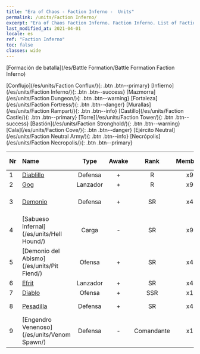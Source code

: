 ```yaml
---
title: "Era of Chaos - Faction Inferno -  Units"
permalink: /units/Faction Inferno/
excerpt: "Era of Chaos Faction Inferno. Faction Inferno. List of Faction in Era of Chaos"
last_modified_at: 2021-04-01
locale: es
ref: "Faction Inferno"
toc: false
classes: wide
---
```

  [Formación de batalla](/es/Battle Formation/Battle Formation Faction Inferno)

 [Conflujo](/es/units/Faction Conflux/){: .btn .btn--primary} [Infierno](/es/units/Faction Inferno/){: .btn .btn--success} [Mazmorra](/es/units/Faction Dungeon/){: .btn .btn--warning} [Fortaleza](/es/units/Faction Fortress/){: .btn .btn--danger} [Murallas](/es/units/Faction Rampart/){: .btn .btn--info} [Castillo](/es/units/Faction Castle/){: .btn .btn--primary} [Torre](/es/units/Faction Tower/){: .btn .btn--success} [Bastión](/es/units/Faction Stronghold/){: .btn .btn--warning} [Cala](/es/units/Faction Cove/){: .btn .btn--danger} [Ejército Neutral](/es/units/Faction Neutral Army/){: .btn .btn--info} [Necrópolis](/es/units/Faction Necropolis/){: .btn .btn--primary} 

  | Nr |         Name        |   Type   | Awake |    Rank   |   Members     |  Stars  | Exclusive | Attack  |     HP    |  Awaken Name  |
  |:---|:--------------------|:--------:|:-----:|:---------:|:-------------:|:-------:|:---------:|:-------:|:---------:|:--------------|
  | 1 | [Diablillo](/es/units/Imp/) | Defensa | + | R | x9 | <i class="fas fa-star"/> | - | 51.3 | 1224 |  Familiar  |
  | 2 | [Gog](/es/units/Gog/) | Lanzador | + | R | x9 | <i class="fas fa-star"/> | - | 102.6 | 629 |  Magog  |
  | 3 | [Demonio](/es/units/Demon/) | Defensa | + | SR | x4 | <i class="fas fa-star"/><i class="fas fa-star"/> | + | 114.4 | 2489 |  Guardia del Infierno  |
  | 4 | [Sabueso Infernal](/es/units/Hell Hound/) | Carga | - | SR | x9 | <i class="fas fa-star"/><i class="fas fa-star"/> | - | 77.8 | 827 |   -   |
  | 5 | [Demonio del Abismo](/es/units/Pit Fiend/) | Ofensa | + | SR | x4 | <i class="fas fa-star"/><i class="fas fa-star"/> | - | 174.9 | 1850 |  Señor del Abismo  |
  | 6 | [Efrit](/es/units/Efreeti/) | Lanzador | + | SR | x4 | <i class="fas fa-star"/><i class="fas fa-star"/> | - | 225.4 | 1446 |  Sultán Efrit  |
  | 7 | [Diablo](/es/units/Devil/) | Ofensa | + | SSR | x1 | <i class="fas fa-star"/><i class="fas fa-star"/><i class="fas fa-star"/> | - | 792.0 | 5431 |  Archidiablo  |
  | 8 | [Pesadilla](/es/units/Nightmare/) | Defensa | + | SR | x4 | <i class="fas fa-star"/><i class="fas fa-star"/><i class="fas fa-star"/> | - | 84.1 | 2691 |  Rey de la Pesadilla  |
  | 9 | [Engendro Venenoso](/es/units/Venom Spawn/) | Defensa | - | Comandante | x1 | <i class="fas fa-star"/><i class="fas fa-star"/><i class="fas fa-star"/> | - | 375.0 | 13350 |   -   |
